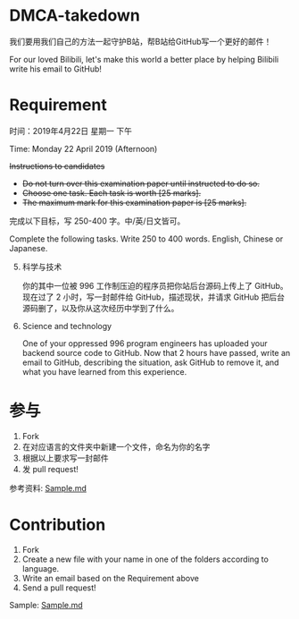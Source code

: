 # DMCA-takedown

我们要用我们自己的方法一起守护B站，帮B站给GitHub写一个更好的邮件！

For our loved Bilibili, let's make this world a better place by helping Bilibili write his email to GitHub!

# Requirement

时间：2019年4月22日 星期一 下午

Time: Monday 22 April 2019 (Afternoon)

~~Instructions to candidates~~
* ~~Do not turn over this examination paper until instructed to do so.~~
* ~~Choose one task. Each task is worth [25 marks].~~
* ~~The maximum mark for this examination paper is [25 marks].~~

完成以下目标，写 250-400 字。中/英/日文皆可。

Complete the following tasks. Write 250 to 400 words. English, Chinese or Japanese.

5. 科学与技术

   你的其中一位被 996 工作制压迫的程序员把你站后台源码上传上了 GitHub。现在过了 2 小时，写一封邮件给 GitHub，描述现状，并请求 GitHub 把后台源码删了，以及你从这次经历中学到了什么。

5. Science and technology

   One of your oppressed 996 program engineers has uploaded your backend source code to GitHub. Now that 2 hours have passed, write an email to GitHub, describing the situation, ask GitHub to remove it, and what you have learned from this experience.


# 参与

1. Fork
2. 在对应语言的文件夹中新建一个文件，命名为你的名字
3. 根据以上要求写一封邮件
4. 发 pull request!

参考资料: [Sample.md](Sample.md)

# Contribution

1. Fork
2. Create a new file with your name in one of the folders according to language.
3. Write an email based on the Requirement above
4. Send a pull request!

Sample: [Sample.md](Sample.md)

